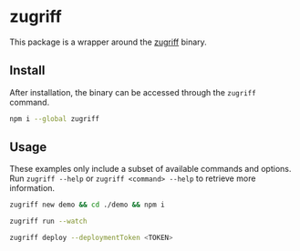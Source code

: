 # zugriff

This package is a wrapper around the [zugriff](https://crates.io/crates/zugriff) binary.

## Install

After installation, the binary can be accessed through the `zugriff` command.

```zsh
npm i --global zugriff
```

## Usage

These examples only include a subset of available commands and options. Run `zugriff --help` or `zugriff <command> --help` to retrieve more information.

```zsh
zugriff new demo && cd ./demo && npm i
```

```zsh
zugriff run --watch
```

```zsh
zugriff deploy --deploymentToken <TOKEN>
```
